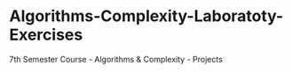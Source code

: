 # Algorithms-Complexity-Laboratoty-Exercises
7th Semester Course - Algorithms &amp; Complexity - Projects
